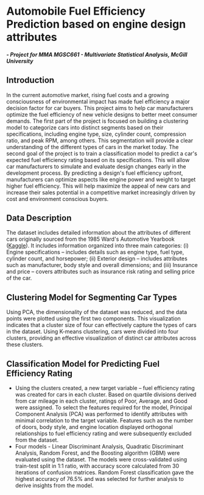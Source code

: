 # Automobile Fuel Efficiency Prediction based on engine design attributes
##### *- Project for MMA MGSC661 - Multivariate Statistical Analysis, McGill University*

## Introduction
In the current automotive market, rising fuel costs and a growing consciousness of environmental impact has made fuel efficiency a major decision factor for car buyers. This project aims to help car manufacturers optimize the fuel efficiency of new vehicle designs to better meet consumer demands. The first part of the project is focused on building a clustering model to categorize cars into distinct segments based on their specifications, including engine type, size, cylinder count, compression ratio, and peak RPM, among others. This segmentation will provide a clear understanding of the different types of cars in the market today. The second goal of the project is to train a classification model to predict a car's expected fuel efficiency rating based on its specifications. This will allow car manufacturers to simulate and evaluate design changes early in the development process. By predicting a design's fuel efficiency upfront, manufacturers can optimize aspects like engine power and weight to target higher fuel efficiency. This will help maximize the appeal of new cars and increase their sales potential in a competitive market increasingly driven by cost and environment conscious buyers.

## Data Description
The dataset includes detailed information about the attributes of different cars originally sourced from the 1985 Ward's Automotive Yearbook ([Kaggle](https://www.kaggle.com/datasets/toramky/automobile-dataset/data)). It includes information organized into three main categories: (i) Engine specifications – includes details such as engine type, fuel type, cylinder count, and horsepower; (ii) Exterior design – includes attributes such as manufacturer, body style and overall dimensions; and (iii) Insurance and price – covers attributes such as insurance risk rating and selling price of the car.

## Clustering Model for Segmenting Car Types
Using PCA, the dimensionality of the dataset was reduced, and the data points were plotted using the first two components. This visualization indicates that a cluster size of four can effectively capture the types of cars in the dataset. Using K-means clustering, cars were divided into four clusters, providing an effective visualization of distinct car attributes across these clusters.

## Classification Model for Predicting Fuel Efficiency Rating
- Using the clusters created, a new target variable – fuel efficiency rating was created for cars in each cluster. Based on quartile divisions derived from car mileage in each cluster, ratings of Poor, Average, and Good were assigned. To select the features required for the model, Principal Component Analysis (PCA) was performed to identify attributes with minimal correlation to the target variable. Features such as the number of doors, body style, and engine location displayed orthogonal relationships to fuel efficiency rating and were subsequently excluded from the dataset.
- Four models - Linear Discriminant Analysis, Quadratic Discriminant Analysis, Random Forest, and the Boosting algorithm (GBM) were evaluated using the dataset. The models were cross-validated using train-test split in 1:1 ratio, with accuracy score calculated from 30 iterations of confusion matrices. Random Forest classification gave the highest accuracy of 76.5% and was selected for further analysis to derive insights from the model.
